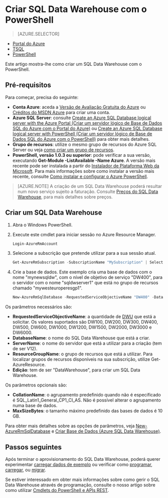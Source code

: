 <properties
   pageTitle="Criar SQL Data Warehouse com o PowerShell | Microsoft Azure"
   description="Criar SQL Data Warehouse com o PowerShell"
   services="sql-data-warehouse"
   documentationCenter="NA"
   authors="lodipalm"
   manager="barbkess"
   editor=""/>

<tags
   ms.service="sql-data-warehouse"
   ms.devlang="NA"
   ms.topic="get-started-article"
   ms.tgt_pltfrm="NA"
   ms.workload="data-services"
   ms.date="08/25/2016"
   ms.author="lodipalm;barbkess;sonyama"/>


# Criar SQL Data Warehouse com o PowerShell

> [AZURE.SELECTOR]
- [Portal do Azure](sql-data-warehouse-get-started-provision.md)
- [TSQL](sql-data-warehouse-get-started-create-database-tsql.md)
- [PowerShell](sql-data-warehouse-get-started-provision-powershell.md)

Este artigo mostra-lhe como criar um SQL Data Warehouse com o PowerShell.

## Pré-requisitos

Para começar, precisa do seguinte:

- **Conta Azure**: aceda a [Versão de Avaliação Gratuita do Azure][] ou [Créditos do MSDN Azure][] para criar uma conta.
- **Azure SQL Server**: consulte [Create an Azure SQL Database logical server with the Azure Portal (Criar um servidor lógico de Base de Dados SQL do Azure com o Portal do Azure)][] ou [Create an Azure SQL Database logical server with PowerShell (Criar um servidor lógico de Base de Dados SQL do Azure com o PowerShell)][] para obter mais detalhes.
- **Grupo de recursos**: utilize o mesmo grupo de recursos do Azure SQL Server ou veja [como criar um grupo de recursos][].
- **PowerShell, versão 1.0.3 ou superior**: pode verificar a sua versão, executando **Get-Module -ListAvailable -Name Azure**.  A versão mais recente pode ser instalada a partir do [Instalador de Plataforma Web da Microsoft][].  Para mais informações sobre como instalar a versão mais recente, consulte [Como instalar e configurar o Azure PowerShell][].

> [AZURE.NOTE] A criação de um SQL Data Warehouse poderá resultar num novo serviço sujeito a faturação.  Consulte [Preços do SQL Data Warehouse][], para mais detalhes sobre preços.

## Criar um SQL Data Warehouse

1. Abra o Windows PowerShell.
2. Execute este cmdlet para iniciar sessão no Azure Resource Manager.

    ```Powershell
    Login-AzureRmAccount
    ```
    
3. Selecione a subscrição que pretende utilizar para a sua sessão atual.

    ```Powershell
    Get-AzureRmSubscription -SubscriptionName "MySubscription" | Select-AzureRmSubscription
    ```

4.  Crie a base de dados. Este exemplo cria uma base de dados com o nome "mynewsqldw", com o nível de objetivo de serviço "DW400", para o servidor com o nome "sqldwserver1" que está no grupo de recursos chamado "mywesteuroperesgp1".

    ```Powershell
    New-AzureRmSqlDatabase -RequestedServiceObjectiveName "DW400" -DatabaseName "mynewsqldw" -ServerName "sqldwserver1" -ResourceGroupName "mywesteuroperesgp1" -Edition "DataWarehouse" -CollationName "SQL_Latin1_General_CP1_CI_AS" -MaxSizeBytes 10995116277760
    ```

Os parâmetros necessários são:

- **RequestedServiceObjectiveName**: a quantidade de [DWU][] que está a solicitar.  Os valores suportados são DW100, DW200, DW300, DW400, DW500, DW600, DW1000, DW1200, DW1500, DW2000, DW3000 e DW6000.
- **DatabaseName**: o nome do SQL Data Warehouse que está a criar.
- **ServerName**: o nome do servidor que está a utilizar para a criação (tem de ser V12).
- **ResourceGroupName**: o grupo de recursos que está a utilizar.  Para localizar grupos de recursos disponíveis na sua subscrição, utilize Get-AzureResource.
- **Edição**: tem de ser "DataWarehouse", para criar um SQL Data Warehouse.

Os parâmetros opcionais são:

- **CollationName**: o agrupamento predefinido quando não é especificado é SQL_Latin1_General_CP1_CI_AS.  Não é possível alterar o agrupamento numa base de dados.
- **MaxSizeBytes**: o tamanho máximo predefinido das bases de dados é 10 GB.


Para obter mais detalhes sobre as opções de parâmetros, veja [New-AzureRmSqlDatabase][] e [Criar Base de Dados (Azure SQL Data Warehouse)][].

## Passos seguintes

Após terminar o aprovisionamento do SQL Data Warehouse, poderá querer experimentar [carregar dados de exemplo][] ou verificar como [programar][], [carregar][], ou [migrar][].

Se estiver interessado em obter mais informações sobre como gerir o SQL Data Warehouse através de programação, consulte o nosso artigo sobre como utilizar [Cmdlets do PowerShell e APIs REST][].

<!--Image references-->

<!--Article references-->
[DWU]: ./sql-data-warehouse-overview-what-is.md#data-warehouse-units
[migrar]: ./sql-data-warehouse-overview-migrate.md
[programar]: ./sql-data-warehouse-overview-develop.md
[carregar]: ./sql-data-warehouse-load-with-bcp.md
[carregar dados de exemplo]: ./sql-data-warehouse-load-sample-databases.md
[Cmdlets do PowerShell e APIs REST]: ./sql-data-warehouse-reference-powershell-cmdlets.md
[regras de firewall]: ../sql-database-configure-firewall-settings.md

[Como instalar e configurar o Azure PowerShell]: ../powershell/powershell-install-configure.md
[Como criar um SQL Data Warehouse a partir do Portal do Azure]: ./sql-data-warehouse-get-started-provision.md
[Create an Azure SQL Database logical server with the Azure Portal (Criar um servidor lógico de Base de Dados SQL do Azure com o Portal do Azure)]: ../sql-database/sql-database-get-started.md#create-an-azure-sql-database-logical-server
[Create an Azure SQL Database logical server with PowerShell (Criar um servidor lógico de Base de Dados SQL do Azure com o PowerShell)]: ../sql-database/sql-database-get-started-powershell.md#database-setup-create-a-resource-group-server-and-firewall-rule
[como criar um grupo de recursos]: ../resource-group-template-deploy-portal.md#create-resource-group

<!--MSDN references--> 
[MSDN]: https://msdn.microsoft.com/library/azure/dn546722.aspx
[New-AzureRmSqlDatabase]: https://msdn.microsoft.com/library/mt619339.aspx
[Criar Base de Dados (Azure SQL Data Warehouse)]: https://msdn.microsoft.com/library/mt204021.aspx

<!--Other Web references-->
[Instalador de Plataforma Web da Microsoft]: https://aka.ms/webpi-azps
[Preços do SQL Data Warehouse]: https://azure.microsoft.com/pricing/details/sql-data-warehouse/
[Versão de Avaliação Gratuita do Azure]: https://azure.microsoft.com/pricing/free-trial/?WT.mc_id=A261C142F
[Créditos do MSDN Azure]: https://azure.microsoft.com/pricing/member-offers/msdn-benefits-details/?WT.mc_id=A261C142F



<!--HONumber=Sep16_HO3-->


